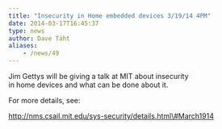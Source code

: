 ```yaml
---
title: "Insecurity in Home embedded devices 3/19/14 4PM"
date: 2014-03-17T16:45:37
type: news
author: Dave Täht
aliases:
    - /news/49
---
```

Jim Gettys will be giving a talk at MIT about insecurity\
in home devices and what can be done about it.

For more details, see:

http://nms.csail.mit.edu/sys-security/details.html\#March1914
